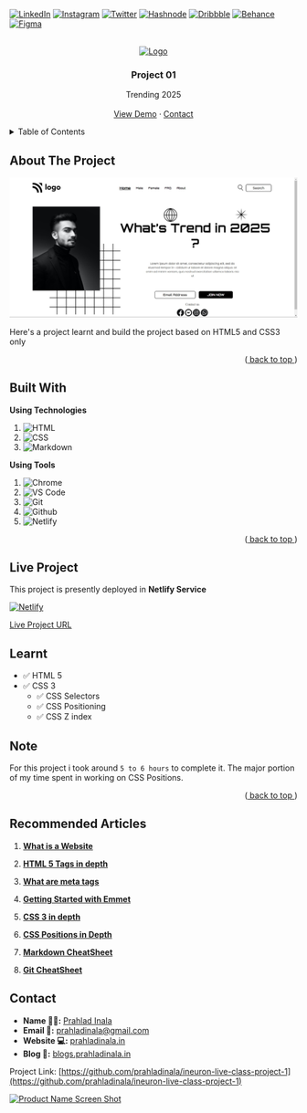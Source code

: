 <div id="top"></div>

<!-- Social Links -->

[![LinkedIn][linkedin-shield]][linkedin-url]
[![Instagram][instagram-shield]][instagram-url]
[![Twitter][twitter-shield]][twitter-url]
[![Hashnode][hashnode-shield]][hashnode-url]
[![Dribbble][dribbble-shield]][dribbble-url]
[![Behance][behance-shield]][behance-url]
[![Figma][figma-shield]][figma-url]

<!-- PROJECT LOGO -->
<br />
<div align="center">
  <a href="https://github.com/prahladinala/ineuron-live-class-project-1">
    <img src="https://learncodeonline.in/mascot.png" alt="Logo" width="80">
  </a>

<h3 align="center">Project 01</h3>

  <p align="center">
    Trending 2025
    <br />
    <br />
    <a href="https://trending25.netlify.app/">View Demo</a>
    ·
    <a href="https://prahladinala.in/contact">Contact</a>
  </p>
</div>

<!-- TABLE OF CONTENTS -->
<details>
  <summary>Table of Contents</summary>
  <ol>
    <li>
      <a href="#about-the-project">About The Project</a>
    </li>
    <li><a href="#built-with">Built With</a></li>
    <li><a href="#live-project">Live Project</a></li>
    <li><a href="#learnt">Learnt</a></li>
    <li><a href="#recommended-articles">Recommended Articles</a></li>
    <li><a href="#contact">About Me</a></li>

  </ol>
</details>

<!-- ABOUT THE PROJECT -->

## About The Project

![Project 01: Trending 2025](./readme_assets/Project01.jpg)

Here's a project learnt and build the project based on HTML5 and CSS3 only

<p align="right">(<a href="#top"> back to top </a>)</p>

## Built With

**Using Technologies**

1. ![HTML][html-shield]
2. ![CSS][css-shield]
3. ![Markdown][markdown-shield]

**Using Tools**

1. ![Chrome][chrome-shield]
2. ![VS Code][vscode-shield]
3. ![Git][git-shield]
4. ![Github][github-shield]
5. ![Netlify][netlify-shield]

<p align="right">(<a href="#top"> back to top </a>)</p>

## Live Project

This project is presently deployed in **Netlify Service**

[![Netlify][netlify-shield]][project-url]

[Live Project URL](https://trending25.netlify.app/)

<!-- LEARNT -->

## Learnt

- ✅ HTML 5
- ✅ CSS 3
  - ✅ CSS Selectors
  - ✅ CSS Positioning
  - ✅ CSS Z index

<!-- NOTE -->

## Note

For this project i took around `5 to 6 hours` to complete it. The major portion of my time spent in working on CSS Positions.

<p align="right">(<a href="#top"> back to top </a>)</p>

<!-- Recommended Articles -->

## Recommended Articles

1. [**What is a Website**](https://blogs.prahladinala.in/what-is-a-website)

1. [**HTML 5 Tags in depth**](https://blogs.prahladinala.in/html-tags-in-depth)

1. [**What are meta tags**](https://blogs.prahladinala.in/what-are-meta-tags-in-html)

1. [**Getting Started with Emmet**](https://blogs.prahladinala.in/getting-started-with-emmet)

1. [**CSS 3 in depth**](https://blogs.prahladinala.in/)

1. [**CSS Positions in Depth**](https://blogs.prahladinala.in/positions-in-css)

1. [**Markdown CheatSheet**](https://blogs.prahladinala.in/introduction-to-markdown)

1. [**Git CheatSheet**](https://blogs.prahladinala.in/git-cheatsheet)

<!-- CONTACT -->

## Contact

- **Name 👨‍💻:** [Prahlad Inala](https://prahladinala.in)
- **Email 📧:** [prahladinala@gmail.com](mailto:prahladinala@gmail.com)
- **Website 💻:** [prahladinala.in](https://prahladinala.in)
- **Blog 📝:** [blogs.prahladinala.in](https://blogs.prahladinala.in/)

Project Link: [https://github.com/prahladinala/ineuron-live-class-project-1](https://github.com/prahladinala/ineuron-live-class-project-1)

<!-- BACK TO TOP -->

[![Product Name Screen Shot][backtotop-shield]](#top)

<!-- MARKDOWN LINKS & IMAGES -->

[stars-shield]: https://img.shields.io/github/stars/prahladinala/repo_name.svg?style=for-the-badge
[stars-url]: https://github.com/prahladinala/ineuron-live-class-project-1/stargazers

<!-- Linkedin -->

[linkedin-shield]: https://img.shields.io/badge/-LinkedIn-black.svg?style=for-the-badge&logo=linkedin&colorB=0B5FBB
[linkedin-url]: https://linkedin.com/in/prahladinala

<!-- Instagram -->

[instagram-shield]: https://img.shields.io/badge/Instagram-%23E4405F.svg?style=for-the-badge&logo=Instagram&logoColor=white
[instagram-url]: https://instagram.com/prahladinala

<!-- Twitter -->

[twitter-shield]: https://img.shields.io/badge/Twitter-%231DA1F2.svg?style=for-the-badge&logo=Twitter&logoColor=white
[twitter-url]: https://twitter.com/prahladinala

<!-- Hashnode -->

[hashnode-shield]: https://img.shields.io/badge/Hashnode-2962FF?style=for-the-badge&logo=hashnode&logoColor=white
[hashnode-url]: https://blogs.prahladinala.in

<!-- Behance -->

[behance-shield]: https://img.shields.io/badge/Behance-1769ff?style=for-the-badge&logo=behance&logoColor=white
[behance-url]: https://www.behance.net/prahladinala

<!-- Back to Top -->

[backtotop-shield]: https://img.shields.io/badge/Back%20to%20Top-%5E-brightgreen

<!-- Tools and Technologies -->

[html-shield]: https://img.shields.io/badge/html5-%23E34F26.svg?style=for-the-badge&logo=html5&logoColor=white
[css-shield]: https://img.shields.io/badge/css3-%231572B6.svg?style=for-the-badge&logo=css3&logoColor=white
[vscode-shield]: https://img.shields.io/badge/Visual%20Studio%20Code-0078d7.svg?style=for-the-badge&logo=visual-studio-code&logoColor=white
[chrome-shield]: https://img.shields.io/badge/Google%20Chrome-4285F4?style=for-the-badge&logo=GoogleChrome&logoColor=white
[netlify-shield]: https://img.shields.io/badge/netlify-%23000000.svg?style=for-the-badge&logo=netlify&logoColor=#00C7B7
[git-shield]: https://img.shields.io/badge/git-%23F05033.svg?style=for-the-badge&logo=git&logoColor=white
[github-shield]: https://img.shields.io/badge/github-%23121011.svg?style=for-the-badge&logo=github&logoColor=white
[dribbble-shield]: https://img.shields.io/badge/Dribbble-EA4C89?style=for-the-badge&logo=dribbble&logoColor=white
[dribbble-url]: https://dribbble.com/prahladinala
[figma-shield]: https://img.shields.io/badge/Figma-F24E1E?style=for-the-badge&logo=figma&logoColor=white
[figma-url]: https://www.figma.com/@prahladinala
[markdown-shield]: https://img.shields.io/badge/Markdown-000000?style=for-the-badge&logo=markdown&logoColor=white

<!-- Project screenshot -->

[product-screenshot]: /readme_assets/project01.jpg
[project-url]: https://trending25.netlify.app/

